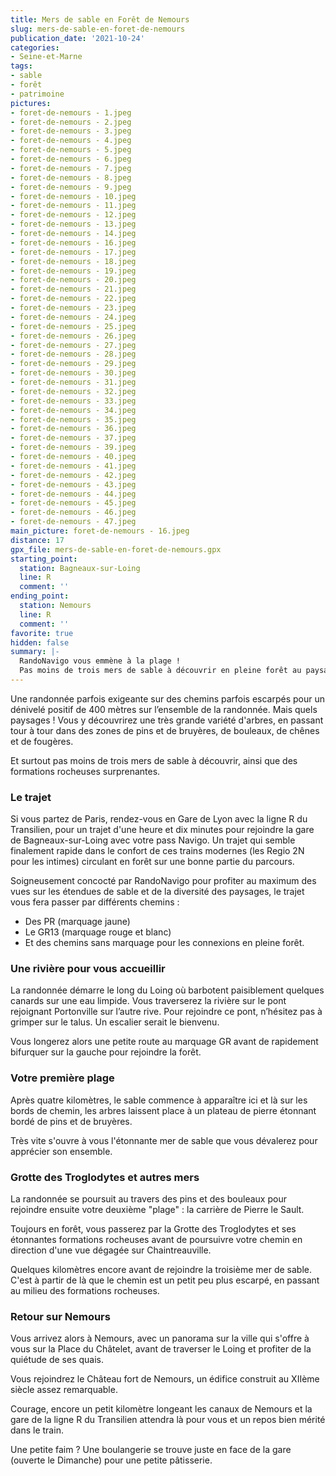 ```yaml
---
title: Mers de sable en Forêt de Nemours
slug: mers-de-sable-en-foret-de-nemours
publication_date: '2021-10-24'
categories:
- Seine-et-Marne
tags:
- sable
- forêt
- patrimoine
pictures:
- foret-de-nemours - 1.jpeg
- foret-de-nemours - 2.jpeg
- foret-de-nemours - 3.jpeg
- foret-de-nemours - 4.jpeg
- foret-de-nemours - 5.jpeg
- foret-de-nemours - 6.jpeg
- foret-de-nemours - 7.jpeg
- foret-de-nemours - 8.jpeg
- foret-de-nemours - 9.jpeg
- foret-de-nemours - 10.jpeg
- foret-de-nemours - 11.jpeg
- foret-de-nemours - 12.jpeg
- foret-de-nemours - 13.jpeg
- foret-de-nemours - 14.jpeg
- foret-de-nemours - 16.jpeg
- foret-de-nemours - 17.jpeg
- foret-de-nemours - 18.jpeg
- foret-de-nemours - 19.jpeg
- foret-de-nemours - 20.jpeg
- foret-de-nemours - 21.jpeg
- foret-de-nemours - 22.jpeg
- foret-de-nemours - 23.jpeg
- foret-de-nemours - 24.jpeg
- foret-de-nemours - 25.jpeg
- foret-de-nemours - 26.jpeg
- foret-de-nemours - 27.jpeg
- foret-de-nemours - 28.jpeg
- foret-de-nemours - 29.jpeg
- foret-de-nemours - 30.jpeg
- foret-de-nemours - 31.jpeg
- foret-de-nemours - 32.jpeg
- foret-de-nemours - 33.jpeg
- foret-de-nemours - 34.jpeg
- foret-de-nemours - 35.jpeg
- foret-de-nemours - 36.jpeg
- foret-de-nemours - 37.jpeg
- foret-de-nemours - 39.jpeg
- foret-de-nemours - 40.jpeg
- foret-de-nemours - 41.jpeg
- foret-de-nemours - 42.jpeg
- foret-de-nemours - 43.jpeg
- foret-de-nemours - 44.jpeg
- foret-de-nemours - 45.jpeg
- foret-de-nemours - 46.jpeg
- foret-de-nemours - 47.jpeg
main_picture: foret-de-nemours - 16.jpeg
distance: 17
gpx_file: mers-de-sable-en-foret-de-nemours.gpx
starting_point:
  station: Bagneaux-sur-Loing
  line: R
  comment: ''
ending_point:
  station: Nemours
  line: R
  comment: ''
favorite: true
hidden: false
summary: |-
  RandoNavigo vous emmène à la plage !
  Pas moins de trois mers de sable à découvrir en pleine forêt au paysage sublime. Vous ne rêvez pas, vous êtes pourtant bien en Ile-de-France.
---
```


Une randonnée parfois exigeante sur des chemins parfois escarpés pour un dénivelé positif de 400 mètres sur l’ensemble de la randonnée. Mais quels paysages ! Vous y découvrirez une très grande variété d'arbres, en passant tour à tour dans des zones de pins et de bruyères, de bouleaux, de chênes et de fougères.

Et surtout pas moins de trois mers de sable à découvrir, ainsi que des formations rocheuses surprenantes.

### Le trajet

Si vous partez de Paris, rendez-vous en Gare de Lyon avec la ligne R du Transilien, pour un trajet d'une heure et dix minutes pour rejoindre la gare de Bagneaux-sur-Loing avec votre pass Navigo. Un trajet qui semble finalement rapide dans le confort de ces trains modernes (les Regio 2N pour les intimes) circulant en forêt sur une bonne partie du parcours.

Soigneusement concocté par RandoNavigo pour profiter au maximum des vues sur les étendues de sable et de la diversité des paysages, le trajet vous fera passer par différents chemins :

- Des PR (marquage jaune)
- Le GR13 (marquage rouge et blanc)
- Et des chemins sans marquage pour les connexions en pleine forêt.

### Une rivière pour vous accueillir

La randonnée démarre le long du Loing où barbotent paisiblement quelques canards sur une eau limpide. Vous traverserez la rivière sur le pont rejoignant Portonville sur l’autre rive. Pour rejoindre ce pont, n’hésitez pas à grimper sur le talus. Un escalier serait le bienvenu.

Vous longerez alors une petite route au marquage GR avant de rapidement bifurquer sur la gauche pour rejoindre la forêt.

### Votre première plage

Après quatre kilomètres, le sable commence à apparaître ici et là sur les bords de chemin, les arbres laissent place à un plateau de pierre étonnant bordé de pins et de bruyères.

Très vite s'ouvre à vous l'étonnante mer de sable que vous dévalerez pour apprécier son ensemble.

### Grotte des Troglodytes et autres mers

La randonnée se poursuit au travers des pins et des bouleaux pour rejoindre ensuite votre deuxième "plage" : la carrière de Pierre le Sault.

Toujours en forêt, vous passerez par la Grotte des Troglodytes et ses étonnantes formations rocheuses avant de poursuivre votre chemin en direction d'une vue dégagée sur Chaintreauville.

Quelques kilomètres encore avant de rejoindre la troisième mer de sable. C'est à partir de là que le chemin est un petit peu plus escarpé, en passant au milieu des formations rocheuses.

### Retour sur Nemours

Vous arrivez alors à Nemours, avec un panorama sur la ville qui s'offre à vous sur la Place du Châtelet, avant de traverser le Loing et profiter de la quiétude de ses quais.

Vous rejoindrez le Château fort de Nemours, un édifice construit au XIIème siècle assez remarquable.

Courage, encore un petit kilomètre longeant les canaux de Nemours et la gare de la ligne R du Transilien attendra là pour vous et un repos bien mérité dans le train.

Une petite faim ? Une boulangerie se trouve juste en face de la gare (ouverte le Dimanche) pour une petite pâtisserie.
